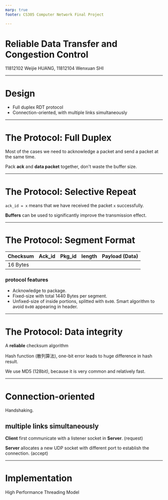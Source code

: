 ```yaml
---
marp: true
footer: CS305 Computer Network Final Project

---
```


# Reliable Data Transfer and Congestion Control
11812102 Weijie HUANG, 11812104 Wenxuan SHI

---

# Design

- Full duplex RDT protocol
- Connection-oriented, with multiple links simultaneously

---

# The Protocol: Full Duplex

Most of the cases we need to acknowledge a packet and send a packet at the same time.

Pack **ack** and **data packet** together, don't waste the buffer size.

---

# The Protocol: Selective Repeat

`ack_id = x` means that we have received the packet `x` successfully.

**Buffers** can be used to significantly improve the transmission effect.

---

# The Protocol: Segment Format

|Checksum|Ack_id|Pkg_id|length|Payload (Data)|
|--|--|--|--|--|
|16 Bytes|||||

### protocol features
- Acknowledge to package.
- Fixed-size with total 1440 Bytes per segment.
- Unfixed-size of inside portions, splitted with `0x00`. Smart algorithm to avoid `0x00` appearing in header.

---

# The Protocol: Data integrity

A **reliable** checksum algorithm

Hash function (散列算法), one-bit error leads to huge difference in hash result.

We use MD5 (128bit), because it is very common and relatively fast.

---

# Connection-oriented

Handshaking.

## multiple links simultaneously

**Client** first communicate with a listener socket in **Server**. (request)

**Server** allocates a new UDP socket with different port to establish the connection. (accept)

---

# Implementation

High Performance Threading Model